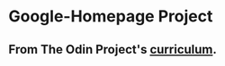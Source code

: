 <!--Headings -->
# Google-Homepage Project
## From The Odin Project's [curriculum](http://www.theodinproject.com/courses/web-development-101/lessons/html-css).
